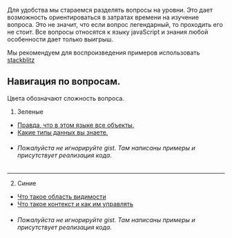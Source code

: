 Для удобства мы стараемся разделять вопросы на уровни. Это дает возможность ориентироваться в затратах времени на изучение вопроса.
Это не значит, что если вопрос легендарный, то проходить его не стоит. Все вопросы относятся к языку javaScript  и знания любой особенности дает только выигрыш.
 
Мы рекомендуем для воспроизведения примеров использовать [stackblitz](https://stackblitz.com) 

## Навигация по вопросам.   
Цвета обозначают сложность вопроса.
1. Зеленые
+ [Правда, что в этом языке все объекты.](https://github.com/Binatik/answers/blob/main/javaScript/RU/questions/green/everything-object.md)    
+ [Какие типы данных вы знаете.](https://github.com/Binatik/answers/blob/main/javaScript/RU/questions/green/types.md)    
 

- ###### Пожалуйста не игнорируйте gist. Там написаны примеры и присутствует реализация кода.
___
2. Синие
+ [Что такое область видимости](https://github.com/Binatik/answers/blob/main/javaScript/RU/questions/dark-blue/nesting.md)   
+ [Что такое контекст и как им управлять](https://github.com/Binatik/answers/blob/main/javaScript/RU/questions/dark-blue/this.md)   

- ###### Пожалуйста не игнорируйте gist. Там написаны примеры и присутствует реализация кода.
